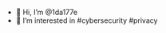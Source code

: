 - 👋 Hi, I’m @1da177e
- 👀 I’m interested in #cybersecurity #privacy

<!---
1da177e/1da177e is a ✨ special ✨ repository because its `README.md` (this file) appears on your GitHub profile.
You can click the Preview link to take a look at your changes.
--->

